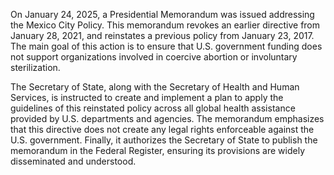 On January 24, 2025, a Presidential Memorandum was issued addressing the Mexico City Policy. This memorandum revokes an earlier directive from January 28, 2021, and reinstates a previous policy from January 23, 2017. The main goal of this action is to ensure that U.S. government funding does not support organizations involved in coercive abortion or involuntary sterilization. 

The Secretary of State, along with the Secretary of Health and Human Services, is instructed to create and implement a plan to apply the guidelines of this reinstated policy across all global health assistance provided by U.S. departments and agencies. The memorandum emphasizes that this directive does not create any legal rights enforceable against the U.S. government. Finally, it authorizes the Secretary of State to publish the memorandum in the Federal Register, ensuring its provisions are widely disseminated and understood.